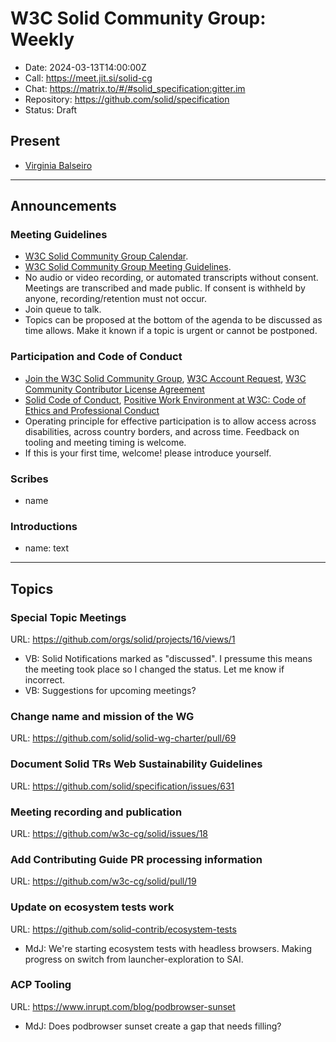 # W3C Solid Community Group: Weekly

* Date: 2024-03-13T14:00:00Z
* Call: https://meet.jit.si/solid-cg
* Chat: https://matrix.to/#/#solid_specification:gitter.im
* Repository: https://github.com/solid/specification
* Status: Draft

## Present
* [Virginia Balseiro](https://virginiabalseiro.com/#me)

---

## Announcements

### Meeting Guidelines
* [W3C Solid Community Group Calendar](https://www.w3.org/groups/cg/solid/calendar).
* [W3C Solid Community Group Meeting Guidelines](https://github.com/w3c-cg/solid/blob/main/meetings/README.md).
* No audio or video recording, or automated transcripts without consent. Meetings are transcribed and made public. If consent is withheld by anyone, recording/retention must not occur.
* Join queue to talk.
* Topics can be proposed at the bottom of the agenda to be discussed as time allows. Make it known if a topic is urgent or cannot be postponed.

### Participation and Code of Conduct
* [Join the W3C Solid Community Group](https://www.w3.org/community/solid/join), [W3C Account Request](http://www.w3.org/accounts/request), [W3C Community Contributor License Agreement](https://www.w3.org/community/about/agreements/cla/)
* [Solid Code of Conduct](https://github.com/solid/process/blob/main/code-of-conduct.md), [Positive Work Environment at W3C: Code of Ethics and Professional Conduct](https://www.w3.org/Consortium/cepc/)
* Operating principle for effective participation is to allow access across disabilities, across country borders, and across time. Feedback on tooling and meeting timing is welcome.
* If this is your first time, welcome! please introduce yourself.


### Scribes
* name


### Introductions
* name: text

---

## Topics

### Special Topic Meetings
URL: https://github.com/orgs/solid/projects/16/views/1

* VB: Solid Notifications marked as "discussed". I pressume this means the meeting took place so I changed the status. Let me know if incorrect.
* VB: Suggestions for upcoming meetings?

### Change name and mission of the WG
URL: https://github.com/solid/solid-wg-charter/pull/69

### Document Solid TRs Web Sustainability Guidelines 
URL: https://github.com/solid/specification/issues/631

### Meeting recording and publication
URL: https://github.com/w3c-cg/solid/issues/18

### Add Contributing Guide PR processing information
URL: https://github.com/w3c-cg/solid/pull/19

### Update on ecosystem tests work
URL: https://github.com/solid-contrib/ecosystem-tests

* MdJ: We're starting ecosystem tests with headless browsers. Making progress on switch from launcher-exploration to SAI.

### ACP Tooling
URL: https://www.inrupt.com/blog/podbrowser-sunset

* MdJ: Does podbrowser sunset create a gap that needs filling?